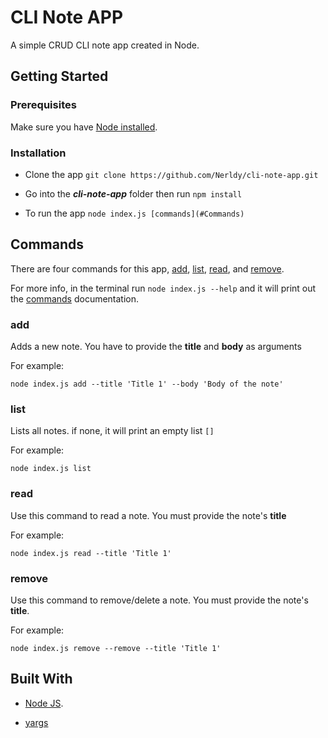 # CLI Note APP

A simple CRUD CLI note app created in Node.

## Getting Started

### Prerequisites

Make sure you have [Node installed](https://nodejs.org/en/).

### Installation

-   Clone the app `git clone https://github.com/Nerldy/cli-note-app.git`

-   Go into the **_cli-note-app_** folder then run `npm install`

-   To run the app `node index.js [commands](#Commands)`

## Commands

There are four commands for this app, [add](###add), [list](###list), [read](###read), and [remove](###remove).

For more info, in the terminal run `node index.js --help` and it will print out the [commands](##Commands) documentation.

### add

Adds a new note. You have to provide the **title** and **body** as arguments

For example:

`node index.js add --title 'Title 1' --body 'Body of the note'`

### list

Lists all notes. if none, it will print an empty list `[]`

For example:

`node index.js list`

### read

Use this command to read a note. You must provide the note's **title**

For example:

`node index.js read --title 'Title 1'`

### remove

Use this command to remove/delete a note. You must provide the note's **title**.

For example:

`node index.js remove --remove --title 'Title 1'`

## Built With

-   [Node JS](https://nodejs.org/en/).

-   [yargs](https://github.com/yargs/yargs)
